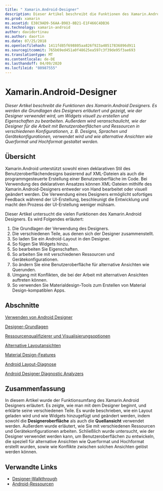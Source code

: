 ```yaml
---
title: " Xamarin.Android-Designer"
description: Dieser Artikel beschreibt die Funktionen des Xamarin.Android Designers. Es werden die Grundlagen des Designers erläutert und gezeigt, wie der Designer verwendet wird, um Widgets visuell zu erstellen und Eigenschaften zu bearbeiten. Außerdem wird veranschaulicht, wie der Designer für die Arbeit mit Benutzeroberflächen und Ressourcen in verschiedenen Konfigurationen, z. B. Designs, Sprachen und Gerätekonfigurationen, verwendet wird und wie alternative Ansichten wie Querformat und Hochformat gestaltet werden.
ms.prod: xamarin
ms.assetid: E38C9AD9-56AA-B983-8B21-E1F466C4DB36
ms.technology: xamarin-android
author: davidortinau
ms.author: daortin
ms.date: 07/25/2018
ms.openlocfilehash: 1411fd85f698805aa826f923a40517836896d911
ms.sourcegitcommit: 765b69ed451a0f48625ea597c3f39de95f3ae693
ms.translationtype: MT
ms.contentlocale: de-DE
ms.lasthandoff: 04/09/2020
ms.locfileid: "80987555"
---
```

# <a name="xamarinandroid-designer"></a> Xamarin.Android-Designer

_Dieser Artikel beschreibt die Funktionen des Xamarin.Android Designers. Es werden die Grundlagen des Designers erläutert und gezeigt, wie der Designer verwendet wird, um Widgets visuell zu erstellen und Eigenschaften zu bearbeiten. Außerdem wird veranschaulicht, wie der Designer für die Arbeit mit Benutzeroberflächen und Ressourcen in verschiedenen Konfigurationen, z. B. Designs, Sprachen und Gerätekonfigurationen, verwendet wird und wie alternative Ansichten wie Querformat und Hochformat gestaltet werden._

## <a name="overview"></a>Übersicht

Xamarin.Android unterstützt sowohl einen deklarativen Stil des Benutzeroberflächendesigns basierend auf XML-Dateien als auch die programmgesteuerte Erstellung einer Benutzeroberfläche im Code.
Bei Verwendung des deklarativen Ansatzes können XML-Dateien mithilfe des Xamarin.Android-Designers entweder von Hand bearbeitet oder visuell geändert werden. Die Verwendung eines Designers ermöglicht sofortiges Feedback während der UI-Erstellung, beschleunigt die Entwicklung und macht den Prozess der UI-Erstellung weniger mühsam.

Dieser Artikel untersucht die vielen Funktionen des Xamarin.Android Designers. Es wird Folgendes erläutert:

1. Die Grundlagen der Verwendung des Designers.
2. Die verschiedenen Teile, aus denen sich der Designer zusammenstellt.
3. So laden Sie ein Android-Layout in den Designer.
4. So fügen Sie Widgets hinzu.
5. So bearbeiten Sie Eigenschaften.
6. So arbeiten Sie mit verschiedenen Ressourcen und Gerätekonfigurationen.
7. So ändern Sie eine Benutzeroberfläche für alternative Ansichten wie Querunden. 
8. Umgang mit Konflikten, die bei der Arbeit mit alternativen Ansichten auftreten können. 
9. So verwenden Sie Materialdesign-Tools zum Erstellen von Material Design-kompatiblen Apps.

## <a name="sections"></a>Abschnitte

 [Verwenden von Android Designer](~/android/user-interface/android-designer/designer-walkthrough.md)

 [Designer-Grundlagen](~/android/user-interface/android-designer/designer-basics.md)

 [Ressourcenqualifizierer und Visualisierungsoptionen](~/android/user-interface/android-designer/resource-qualifiers.md)

 [Alternative Layoutansichten](~/android/user-interface/android-designer/alternative-layout-views.md)

 [Material Design-Features](~/android/user-interface/android-designer/material-design-features.md)

 [Android Layout-Diagnose](~/android/user-interface/android-designer/diagnostics.md)
 
 [Android Designer Diagnostic Analyzers](~/android/user-interface/android-designer/diagnostic-analyzers.md)

## <a name="summary"></a>Zusammenfassung

In diesem Artikel wurde der Funktionsumfang des Xamarin.Android Designers erläutert.
Es zeigte, wie man mit dem Designer beginnt, und erklärte seine verschiedenen Teile. Es wurde beschrieben, wie ein Layout geladen wird und wie Widgets hinzugefügt und geändert werden, indem sowohl die **Designeroberfläche** als auch die **Quellansicht** verwendet werden. Außerdem wurde erläutert, wie Sie mit verschiedenen Ressourcen und Gerätekonfigurationen arbeiten. Schließlich wurde untersucht, wie der Designer verwendet werden kann, um Benutzeroberflächen zu entwickeln, die speziell für alternative Ansichten wie Querformat und Hochformat erstellt wurden, sowie wie Konflikte zwischen solchen Ansichten gelöst werden können.

## <a name="related-links"></a>Verwandte Links

- [Designer-Walkthrough](~/android/user-interface/android-designer/designer-walkthrough.md)
- [Android-Ressourcen](~/android/app-fundamentals/resources-in-android/index.md)
